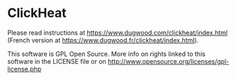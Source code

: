 ClickHeat
=========

Please read instructions at https://www.dugwood.com/clickheat/index.html (French version at https://www.dugwood.fr/clickheat/index.html).

This software is GPL Open Source. More info on rights linked to this software in the LICENSE file or on http://www.opensource.org/licenses/gpl-license.php
